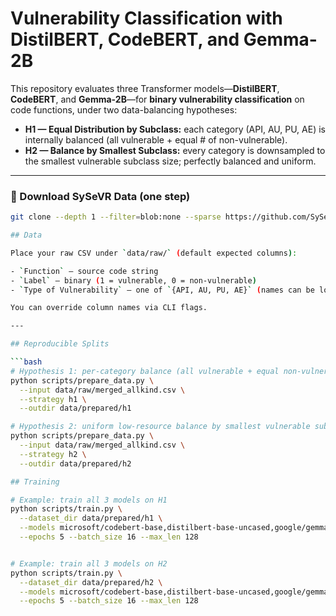 # Vulnerability Classification with DistilBERT, CodeBERT, and Gemma-2B

This repository evaluates three Transformer models—**DistilBERT**, **CodeBERT**, and **Gemma-2B**—for **binary vulnerability classification** on code functions, under two data-balancing hypotheses:

- **H1 — Equal Distribution by Subclass:** each category (API, AU, PU, AE) is internally balanced (all vulnerable + equal # of non-vulnerable).
- **H2 — Balance by Smallest Subclass:** every category is downsampled to the smallest vulnerable subclass size; perfectly balanced and uniform.

---


### 📂 Download SySeVR Data (one step)

```bash
git clone --depth 1 --filter=blob:none --sparse https://github.com/SySeVR/SySeVR.git

## Data

Place your raw CSV under `data/raw/` (default expected columns):

- `Function` – source code string
- `Label` – binary (1 = vulnerable, 0 = non-vulnerable)
- `Type of Vulnerability` – one of `{API, AU, PU, AE}` (names can be longer; we do string match)

You can override column names via CLI flags.

---

## Reproducible Splits

```bash
# Hypothesis 1: per-category balance (all vulnerable + equal non-vulnerable)
python scripts/prepare_data.py \
  --input data/raw/merged_allkind.csv \
  --strategy h1 \
  --outdir data/prepared/h1

# Hypothesis 2: uniform low-resource balance by smallest vulnerable subclass
python scripts/prepare_data.py \
  --input data/raw/merged_allkind.csv \
  --strategy h2 \
  --outdir data/prepared/h2

## Training

# Example: train all 3 models on H1
python scripts/train.py \
  --dataset_dir data/prepared/h1 \
  --models microsoft/codebert-base,distilbert-base-uncased,google/gemma-2-2b \
  --epochs 5 --batch_size 16 --max_len 128


# Example: train all 3 models on H2
python scripts/train.py \
  --dataset_dir data/prepared/h2 \
  --models microsoft/codebert-base,distilbert-base-uncased,google/gemma-2-2b \
  --epochs 5 --batch_size 16 --max_len 128 
